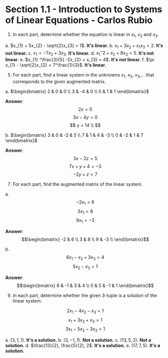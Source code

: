 # Section 1.1 - Introduction to Systems of Linear Equations - Carlos Rubio

1. In each part, determine whether the equation is linear in $x_{1}$, $x_{2}$ and $x_{3}$.

  a. $x_{1} + 5x_{2} - \sqrt{2}x_{3} = 1$. **It's linear.**
  b. $x_{1} + 3x_{2} + x_{1}x_{3} = 2$. **It's not linear.**
  c. $x_{1} = -7x_{2} + 3x_{3}$. **It's linear.**
  d. $x_{1}^-2 + x_{2} + 8x_{3} = 5$. **It's not linear.**
  e. $x_{1} ^\frac{3}{5} -2x_{2} + x_{3} = 4$. **It's not linear.**
  f. $\pi x_{1} - \sqrt{2}x_{2} = 7^\frac{1}{3}$. **It's linear.**

5. For each part, find a linear system in the unknowns $x_{1}$. $x_{2}$, $x_{3}$,... that corresponds to the given augmented matrix.

  a. $\begin{bmatrix}
        2 &  0 & 0 \\
        3 & -4 & 0 \\
        0 &  1 & 1
      \end{bmatrix}$

  **Answer**:
$$ 2x = 0 $$
$$ 3x - 4y = 0 $$
$$ y = 14 \\ $$

  b. $\begin{bmatrix}
        3 &  0 & -2 &  5 \\
        7 &  1 &  4 & -3 \\
        0 & -2 &  1 & 7 
      \end{bmatrix}$

**Answer**:
$$ 3x - 2z = 5 $$ 
$$ 7x + y + 4 = -3 $$
$$ -2y +z = 7 $$

7. For each part, find the augmented matrix of the linear system.

  a. 
$$ -2x_{1} = 6 $$
$$ 3x_{1} = 8  $$
$$ 9x_{1} = -3 $$

**Answer**:
$$\begin{bmatrix}
    -2 &  6 \\
     3 &  8 \\
     9 & -3 \\
  \end{bmatrix}$$

  b. $$6x_{1} - x_{2} + 3x_{3} = 4$$
     $$5x_{2} - x_{3} = 1$$

**Answer**:
$$\begin{bmatrix}
    6 & -1 &  3 & 4 \\
    0 &  5 & -1 & 1
  \end{bmatrix}$$

9. In each part, determine whether the given 3-tuple is a solution of the linear system.

$$ 2x_{1} - 4x_{2} -  x_{3} = 1 $$
$$x_{1} + 3x_{2} +  x_{3} = 1 $$
$$3x_{1} - 5x_{2} - 3x_{3} = 1 $$

  a. $(3,  1, 1)$. **It's a solution.**
  b. $(3, -1, 1)$. **Not a solution.**
  c. $(13, 5, 2)$. **Not a solution.**
  d. $\frac{13}{2}, \frac{5}{2}, 2$. **It's a solution.**
  e. $(17, 7, 5)$. **It's a solution.**

